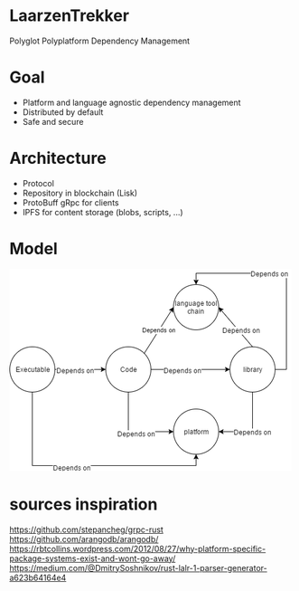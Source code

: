 # LaarzenTrekker
Polyglot Polyplatform Dependency Management
# Goal
* Platform and language agnostic dependency management
* Distributed by default
* Safe and secure
# Architecture
* Protocol
* Repository in blockchain (Lisk)
* ProtoBuff gRpc for clients
* IPFS for content storage (blobs, scripts, ...)
# Model
![model](https://raw.githubusercontent.com/yenwel/LaarzenTrekker/master/Dependency.png)
# sources inspiration
https://github.com/stepancheg/grpc-rust
https://github.com/arangodb/arangodb/
https://rbtcollins.wordpress.com/2012/08/27/why-platform-specific-package-systems-exist-and-wont-go-away/
https://medium.com/@DmitrySoshnikov/rust-lalr-1-parser-generator-a623b64164e4
